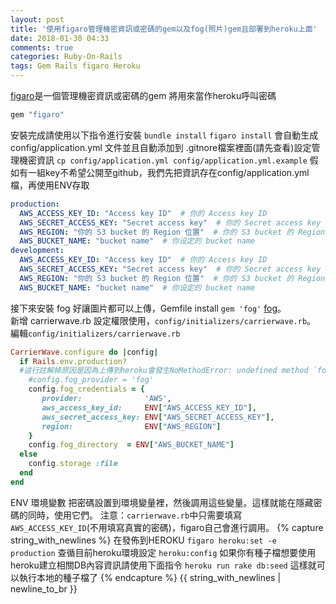 ```yaml
---
layout: post
title: '使用figaro管理機密資訊或密碼的gem以及fog(照片)gem且部署到heroku上面'
date: 2018-01-30 04:33
comments: true
categories: Ruby-On-Rails
tags: Gem Rails figaro Heroku
---
```

[figaro](https://github.com/laserlemon/figaro)是一個管理機密資訊或密碼的gem 將用來當作heroku呼叫密碼
```rb
gem "figaro"
```
安裝完成請使用以下指令進行安裝
`bundle install`
`figaro install`
會自動生成 config/application.yml 文件並且自動添加到 .gitnore檔案裡面(請先查看)設定管理機密資訊
`cp config/application.yml config/application.yml.example`
假如有一組key不希望公開至github，我們先把資訊存在config/application.yml檔，再使用ENV存取
```yml
production:
  AWS_ACCESS_KEY_ID: "Access key ID"  # 你的 Access key ID
  AWS_SECRET_ACCESS_KEY: "Secret access key"  # 你的 Secret access key
  AWS_REGION: "你的 S3 bucket 的 Region 位置"  # 你的 S3 bucket 的 Region 位置
  AWS_BUCKET_NAME: "bucket name"  # 你设定的 bucket name
development:
  AWS_ACCESS_KEY_ID: "Access key ID"  # 你的 Access key ID
  AWS_SECRET_ACCESS_KEY: "Secret access key"  # 你的 Secret access key
  AWS_REGION: "你的 S3 bucket 的 Region 位置"  # 你的 S3 bucket 的 Region 位置
  AWS_BUCKET_NAME: "bucket name"  # 你设定的 bucket name
```
接下來安裝 fog 好讓圖片都可以上傳，Gemfile install `gem 'fog'` [fog](https://github.com/fog/fog)。<br>
新增 carrierwave.rb 設定權限使用，`config/initializers/carrierwave.rb`。<br>
編輯`config/initializers/carrierwave.rb`
```rb
CarrierWave.configure do |config|
  if Rails.env.production?
  #這行註解掉原因是因為上傳到heroku會發生NoMethodError: undefined method `fog_provider=' for CarrierWave::Uploader::Base:Class錯誤
    #config.fog_provider = 'fog'
    config.fog_credentials = {
       provider:              'AWS',
       aws_access_key_id:     ENV["AWS_ACCESS_KEY_ID"],
       aws_secret_access_key: ENV["AWS_SECRET_ACCESS_KEY"],
       region:                ENV["AWS_REGION"]
    }
    config.fog_directory  = ENV["AWS_BUCKET_NAME"]
  else
    config.storage :file
  end
end
```
ENV 環境變數
把密碼設置到環境變量裡，然後調用這些變量。這樣就能在隱藏密碼的同時，使用它們。
注意：`carrierwave.rb`中只需要填寫`AWS_ACCESS_KEY_ID`(不用填寫真實的密碼)，figaro自己會進行調用。
{% capture string_with_newlines %}
在發佈到HEROKU
`figaro heroku:set -e production`
查循目前heroku環境設定
`heroku:config`
如果你有種子檔想要使用heroku建立相關DB內容資訊請使用下面指令
`heroku run rake db:seed`
這樣就可以執行本地的種子檔了
{% endcapture %}
{{ string_with_newlines | newline_to_br }}